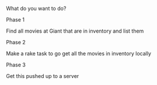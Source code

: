 What do you want to do?

Phase 1

Find all movies at Giant that are in inventory and list them

Phase 2

Make a rake task to go get all the movies in inventory locally

Phase 3

Get this pushed up to a server

